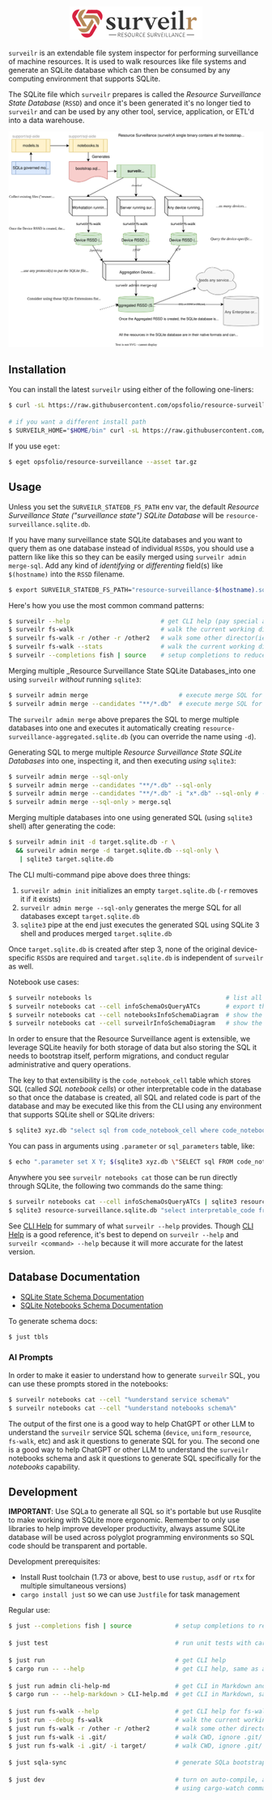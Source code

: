 <p align="center">
  <img src="support/surveilr-logo-with-text-264x66px.png" width="264" height="66"/>
</p>

`surveilr` is an extendable file system inspector for performing surveillance of
machine resources. It is used to walk resources like file systems and generate
an SQLite database which can then be consumed by any computing environment that
supports SQLite.

The SQLite file which `surveilr` prepares is called the _Resource Surveillance
State Database_ (`RSSD`) and once it's been generated it's no longer tied to
`surveilr` and can be used by any other tool, service, application, or ETL'd
into a data warehouse.

![Architecture](support/docs/architecture.drawio.svg)

## Installation

You can install the latest `surveilr` using either of the following one-liners:

```bash
$ curl -sL https://raw.githubusercontent.com/opsfolio/resource-surveillance/main/install.sh | sh

# if you want a different install path
$ SURVEILR_HOME="$HOME/bin" curl -sL https://raw.githubusercontent.com/opsfolio/resource-surveillance/main/install.sh | sh
```

If you use `eget`:

```bash
$ eget opsfolio/resource-surveillance --asset tar.gz
```

## Usage

Unless you set the `SURVEILR_STATEDB_FS_PATH` env var, the default _Resource
Surveillance State ("surveillance state") SQLite Database_ will be
`resource-surveillance.sqlite.db`.

If you have many surveillance state SQLite databases and you want to query them
as one database instead of individual `RSSD`s, you should use a pattern like
like this so they can be easily merged using `surveilr admin merge-sql`. Add any
kind of _identifying_ or _differenting_ field(s) like `$(hostname)` into the
`RSSD` filename.

```bash
$ export SURVEILR_STATEDB_FS_PATH="resource-surveillance-$(hostname).sqlite.db"
```

Here's how you use the most common command patterns:

```bash
$ surveilr --help                         # get CLI help (pay special attention to ENV var names)
$ surveilr fs-walk                        # walk the current working directory (CWD)
$ surveilr fs-walk -r /other -r /other2   # walk some other director(ies)
$ surveilr fs-walk --stats                # walk the current working directory (CWD) show stats afterwards
$ surveilr --completions fish | source    # setup completions to reduce typing
```

Merging multiple _Resource Surveillance State SQLite Databases_into one using
`surveilr` _without_ running `sqlite3`:

```bash
$ surveilr admin merge                         # execute merge SQL for all files in the current path
$ surveilr admin merge --candidates "**/*.db"  # execute merge SQL for specific globs in the current path
```

The `surveilr admin merge` above prepares the SQL to merge multiple databases
into one and executes it automatically creating
`resource-surveillance-aggregated.sqlite.db` (you can override the name using
`-d`).

Generating SQL to merge multiple _Resource Surveillance State SQLite Databases_
into one, inspecting it, and then executing _using_ `sqlite3`:

```bash
$ surveilr admin merge --sql-only
$ surveilr admin merge --candidates "**/*.db" --sql-only
$ surveilr admin merge --candidates "**/*.db" -i "x*.db" --sql-only # -i ignores certain candidates
$ surveilr admin merge --sql-only > merge.sql
```

Merging multiple databases into one using generated SQL (using `sqlite3` shell)
after generating the code:

```bash
$ surveilr admin init -d target.sqlite.db -r \
  && surveilr admin merge -d target.sqlite.db --sql-only \
   | sqlite3 target.sqlite.db
```

The CLI multi-command pipe above does three things:

1. `surveilr admin init` initializes an empty `target.sqlite.db` (`-r` removes
   it if it exists)
2. `surveilr admin merge --sql-only` generates the merge SQL for all databases
   except `target.sqlite.db`
3. `sqlite3` pipe at the end just executes the generated SQL using SQLite 3
   shell and produces merged `target.sqlite.db`

Once `target.sqlite.db` is created after step 3, none of the original
device-specific `RSSD`s are required and `target.sqlite.db` is independent of
`surveilr` as well.

Notebook use cases:

```bash
$ surveilr notebooks ls                                     # list all notebooks and cells available, with migrations status
$ surveilr notebooks cat --cell infoSchemaOsQueryATCs       # export the information schema as osQuery ATC
$ surveilr notebooks cat --cell notebooksInfoSchemaDiagram  # show the notebooks admin PlanUML ERD stored in the database
$ surveilr notebooks cat --cell surveilrInfoSchemaDiagram   # show the surveilr PlanUML ERD stored in the database
```

In order to ensure that the Resource Surveillance agent is extensible, we
leverage SQLite heavily for both storage of data but also storing the SQL it
needs to bootstrap itself, perform migrations, and conduct regular
administrative and query operations.

The key to that extensibility is the `code_notebook_cell` table which stores SQL
(called _SQL notebook cells_) or other interpretable code in the database so
that once the database is created, all SQL and related code is part of the
database and may be executed like this from the CLI using any environment that
supports SQLite shell or SQLite drivers:

```bash
$ sqlite3 xyz.db "select sql from code_notebook_cell where code_notebook_cell_id = 'infoSchemaMarkdown'" | sqlite3 xyz.db
```

You can pass in arguments using `.parameter` or `sql_parameters` table, like:

```bash
$ echo ".parameter set X Y; $(sqlite3 xyz.db \"SELECT sql FROM code_notebook_cell where code_notebook_cell_id = 'init'\")" | sqlite3 xyz.db
```

Anywhere you see `surveilr notebooks cat` those can be run directly through
SQLite, the following two commands do the same thing:

```bash
$ surveilr notebooks cat --cell infoSchemaOsQueryATCs | sqlite3 resource-surveillance.sqlite.db
$ sqlite3 resource-surveillance.sqlite.db "select interpretable_code from stored_notebook_cell where cell_name = 'infoSchemaOsQueryATCs'" | sqlite3 device-content.sqlite.db
```

See [CLI Help](support/docs/CLI-help.md) for summary of what `surveilr --help`
provides. Though [CLI Help](support/docs/CLI-help.md) is a good reference, it's
best to depend on `surveilr --help` and `surveilr <command> --help` because it
will more accurate for the latest version.

## Database Documentation

- [SQLite State Schema Documentation](support/docs/surveilr-state-schema/README.md)
- [SQLite Notebooks Schema Documentation](support/docs/surveilr-code-notebooks-schema/README.md)

To generate schema docs:

```bash
$ just tbls
```

### AI Prompts

In order to make it easier to understand how to generate `surveilr` SQL, you can
use these prompts stored in the notebooks:

```bash
$ surveilr notebooks cat --cell "%understand service schema%"
$ surveilr notebooks cat --cell "%understand notebooks schema%"
```

The output of the first one is a good way to help ChatGPT or other LLM to
understand the `surveilr` service SQL schema (`device`, `uniform_resource`,
`fs-walk`, etc) and ask it questions to generate SQL for you. The second one is
a good way to help ChatGPT or other LLM to understand the `surveilr` notebooks
schema and ask it questions to generate SQL specifically for the _notebooks_
capability.

## Development

**IMPORTANT**: Use SQLa to generate all SQL so it's portable but use Rusqlite to
make working with SQLite more ergonomic. Remember to only use libraries to help
improve developer productivity, always assume SQLite database will be used
across polyglot programming environments so SQL code should be transparent and
portable.

Development prerequisites:

- Install Rust toolchain (1.73 or above, best to use `rustup`, `asdf` or `rtx`
  for multiple simultaneous versions)
- `cargo install just` so we can use `Justfile` for task management

Regular use:

```bash
$ just --completions fish | source            # setup completions to reduce typing

$ just test                                   # run unit tests with cargo nextest

$ just run                                    # get CLI help
$ cargo run -- --help                         # get CLI help, same as above

$ just run admin cli-help-md                  # get CLI in Markdown and update this README.md manually
$ cargo run -- --help-markdown > CLI-help.md  # get CLI in Markdown, same as above

$ just run fs-walk --help                     # get CLI help for fs-walk subcommand
$ just run --debug fs-walk                    # walk the current working directory (CWD) with debug messages
$ just run fs-walk -r /other -r /other2       # walk some other director(ies)
$ just run fs-walk -i .git/                   # walk CWD, ignore .git/ paths
$ just run fs-walk -i .git/ -i target/        # walk CWD, ignore .git/ and target/ paths

$ just sqla-sync                              # generate SQLa bootstrap and other SQL
                                             
$ just dev                                    # turn on auto-compile, auto-run during development
                                              # using cargo-watch command
```
